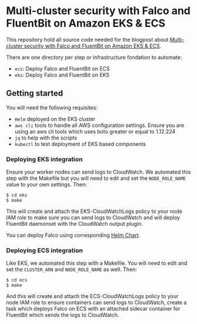 # Multi-cluster security with Falco and FluentBit on Amazon EKS & ECS

This repository hold all source code needed for the blogpost about [Multi-cluster
security with Falco and FluentBit on Amazon EKS & ECS](https://sysdig.com/blog/multi-cluster-security-firelens/).

There are one directory per step or infrastructure fondation to automate:

* `ecs`: Deploy Falco and FluentBit on ECS
* `eks`: Deploy Falco and FluentBit on EKS

## Getting started

You will need the following requisites:

* `Helm`  deployed on the EKS cluster
* `aws cli` tools to handle all AWS configuration settings. Ensure you are using
  an aws cli tools which uses boto greater or equal to 1.12.224
* `jq` to help with the scripts
* `kubectl` to test deployment of EKS based components

### Deploying EKS integration

Ensure your worker nodes can send logs to CloudWatch. We automated this step with
the Makefile but you will need to edit and set the `NODE_ROLE_NAME` value to your
own settings. Then:

```
$ cd eks
$ make
```

This will create and attach the EKS-CloudWatchLogs policy to your node IAM role
to make sure you can send logs to CloudWatch and will deploy FluentBit daemonset
with the CloudWatch output plugin.

You can deploy Falco using corresponding [Helm Chart](https://github.com/falcosecurity/falco.git).

### Deploying ECS integration

Like EKS, we automated this step with a Makefile. You will need to edit and set
the `CLUSTER_ARN` and `NODE_ROLE_NAME` as well. Then:

```
$ cd ecs
$ make
```

And this will create and attach the ECS-CloudWatchLogs policy to your node IAM
role to ensure containers can send logs to CloudWatch, create a task which
deploys Falco on ECS with an attached sidecar container for FluentBit which
sends the logs to CloudWatch.
